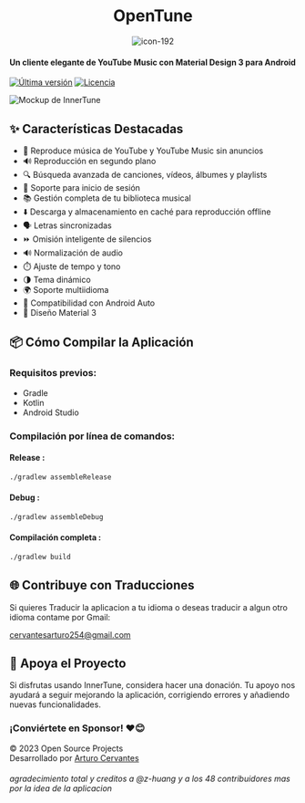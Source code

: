 <div align="center">
<h1>OpenTune</h1> 
</div>


<div align="center">

![icon-192](https://github.com/user-attachments/assets/137bef2a-8138-4ac6-b18b-7fc0ebd2f3c0)




</div>
 

  
  #### Un cliente elegante de YouTube Music con Material Design 3 para Android

  
  [![Última versión](https://img.shields.io/github/v/release/Arturo254/InnerTune?style=for-the-badge&logo=github&color=blue)](https://github.com/Arturo254/InnerTune/releases)
  [![Licencia](https://img.shields.io/github/license/Arturo254/InnerTune?style=for-the-badge&logo=gnu&color=green)](https://github.com/z-huang/InnerTune/blob/main/LICENSE)
</div>

![Mockup de InnerTune](https://github.com/user-attachments/assets/edcab771-a1ef-437a-81b1-f1c641b18bcf)

## ✨ Características Destacadas

- 🎵 Reproduce música de YouTube y YouTube Music sin anuncios
- 🔊 Reproducción en segundo plano
- 🔍 Búsqueda avanzada de canciones, vídeos, álbumes y playlists
- 🔑 Soporte para inicio de sesión
- 📚 Gestión completa de tu biblioteca musical
- ⬇️ Descarga y almacenamiento en caché para reproducción offline
- 🗣️ Letras sincronizadas
- ⏩ Omisión inteligente de silencios
- 🔊 Normalización de audio
- ⏱️ Ajuste de tempo y tono
- 🌗 Tema dinámico
- 🌍 Soporte multiidioma
- 🚗 Compatibilidad con Android Auto
- 💎 Diseño Material 3

## 📦 Cómo Compilar la Aplicación

### Requisitos previos:
- Gradle
- Kotlin
- Android Studio

### Compilación por línea de comandos:
#### Release :
```bash
./gradlew assembleRelease
```
#### Debug :
```bash
./gradlew assembleDebug
```
#### Compilación completa :
```bash
./gradlew build

```


## 🌐 Contribuye con Traducciones

Si quieres Traducir la aplicacion a tu idioma o deseas traducir a algun otro idioma contame por Gmail:

cervantesarturo254@gmail.com


## 💖 Apoya el Proyecto

Si disfrutas usando InnerTune, considera hacer una donación. Tu apoyo nos ayudará a seguir mejorando la aplicación, corrigiendo errores y añadiendo nuevas funcionalidades.

### ¡Conviértete en Sponsor! ❤️😊

© 2023 Open Source Projects  
Desarrollado por [Arturo Cervantes](https://www.paypal.com/paypalme/ArturoCervantes254)


###### agradecimiento total y creditos a @z-huang y a los 48 contribuidores mas por la idea de la aplicacion
